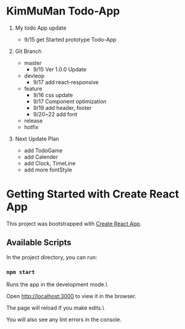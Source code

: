 
KimMuMan Todo-App
===
1.  My todo App update

	- 9/15 get Started prototype Todo-App

2. Git Branch

	- master
		- 9/15 Ver 1.0.0 Update
	- devleop
		- 9/17 add react-responsive
	- feature
		- 9/16 css update 
		- 9/17 Component optimization
		- 9/19 add header, footer
		- 9/20~22 add font
	- release
	- hotfix

3. Next Update Plan
	- add TodoGame
	- add Calender
	- add Clock, TimeLine
	- add more fontStyle
	


 # Getting Started with Create React App

This project was bootstrapped with [Create React App](https://github.com/facebook/create-react-app).

  

## Available Scripts

In the project directory, you can run:

  

### `npm start`

  

Runs the app in the development mode.\

Open [http://localhost:3000](http://localhost:3000) to view it in the browser.

  

The page will reload if you make edits.\

You will also see any lint errors in the console.

